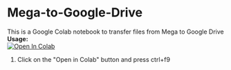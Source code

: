# Mega-to-Google-Drive
This is a Google Colab notebook to transfer files from Mega to Google Drive
<br><b>Usage:</b>
<br>
<a href="https://colab.research.google.com/github/sudo-ken/Any-file-to-Google-Drive/blob/master/Any_file_to_Google_Drive.ipynb" target="_parent\"><img src="https://colab.research.google.com/assets/colab-badge.svg" alt="Open In Colab"/></a>
1. Click on the "Open in Colab" button and press ctrl+f9
